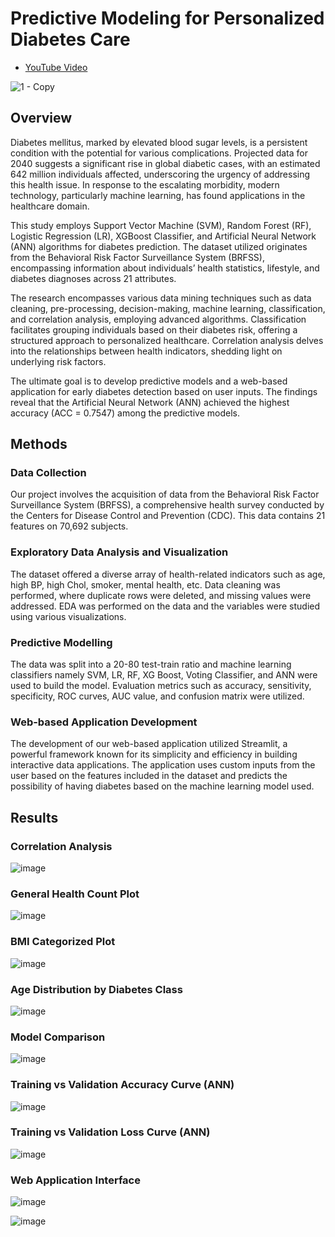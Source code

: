 
# Predictive Modeling for Personalized Diabetes Care 
- [YouTube Video](https://youtu.be/i_JkjmxSR0E)
  
![1 - Copy](https://github.com/vatsalparikh07/diabetes-web-app/assets/65659649/b85b5703-ddb1-4eaf-ae5f-523e39f4a625)

## Overview
Diabetes mellitus, marked by elevated blood sugar levels, is a persistent condition with the potential for various complications. Projected data for 2040 suggests a significant rise in global diabetic cases, with an estimated 642 million individuals affected, underscoring the urgency of addressing this health issue. In response to the escalating morbidity, modern technology, particularly machine learning, has found applications in the healthcare domain.

This study employs Support Vector Machine (SVM), Random Forest (RF), Logistic Regression (LR), XGBoost Classifier, and Artificial Neural Network (ANN) algorithms for diabetes prediction. The dataset utilized originates from the Behavioral Risk Factor Surveillance System (BRFSS), encompassing information about individuals’ health statistics, lifestyle, and diabetes diagnoses across 21 attributes.

The research encompasses various data mining techniques such as data cleaning, pre-processing, decision-making, machine learning, classification, and correlation analysis, employing advanced algorithms. Classification facilitates grouping individuals based on their diabetes risk, offering a structured approach to personalized healthcare. Correlation analysis delves into the relationships between health indicators, shedding light on underlying risk factors.

The ultimate goal is to develop predictive models and a web-based application for early diabetes detection based on user inputs. The findings reveal that the Artificial Neural Network (ANN) achieved the highest accuracy (ACC = 0.7547) among the predictive models.

## Methods

### Data Collection
Our project involves the acquisition of data from the Behavioral Risk Factor Surveillance System (BRFSS), a comprehensive health survey conducted by the Centers for Disease Control and Prevention (CDC). This data contains 21 features on 70,692 subjects.

### Exploratory Data Analysis and Visualization
The dataset offered a diverse array of health-related indicators such as age, high BP, high Chol, smoker, mental health, etc. Data cleaning was performed, where duplicate rows were deleted, and missing values were addressed. EDA was performed on the data and the variables were studied using various visualizations.

### Predictive Modelling
The data was split into a 20-80 test-train ratio and machine learning classifiers namely SVM, LR, RF, XG Boost, Voting Classifier, and ANN were used to build the model. Evaluation metrics such as accuracy, sensitivity, specificity, ROC curves, AUC value, and confusion matrix were utilized.

### Web-based Application Development
The development of our web-based application utilized Streamlit, a powerful framework known for its simplicity and efficiency in building interactive data applications. The application uses custom inputs from the user based on the features included in the dataset and predicts the possibility of having diabetes based on the machine learning model used.

## Results

### Correlation Analysis
![image](https://github.com/vatsalparikh07/diabetes-web-app/assets/65659649/529fde2f-4e0b-4bf1-932d-4549482ff233)

### General Health Count Plot
![image](https://github.com/vatsalparikh07/diabetes-web-app/assets/65659649/67870920-7a90-45b0-aac3-1ae6742a89ac)

### BMI Categorized Plot
![image](https://github.com/vatsalparikh07/diabetes-web-app/assets/65659649/e98c5e3b-fd0c-40a2-96ca-4811867ea5e8)

### Age Distribution by Diabetes Class
![image](https://github.com/vatsalparikh07/diabetes-web-app/assets/65659649/38473b08-afc0-4db8-8703-89b68727309f)

### Model Comparison
![image](https://github.com/vatsalparikh07/diabetes-web-app/assets/65659649/afb60b46-f636-4a5d-9312-d8af2ce09f71)

### Training vs Validation Accuracy Curve (ANN)
![image](https://github.com/vatsalparikh07/diabetes-web-app/assets/65659649/678dea27-1e50-46bc-a4fa-d0de8a04aabc)

### Training vs Validation Loss Curve (ANN)
![image](https://github.com/vatsalparikh07/diabetes-web-app/assets/65659649/36706aef-669b-4814-8cd2-abd48593dca2)

### Web Application Interface
![image](https://github.com/vatsalparikh07/diabetes-web-app/assets/65659649/d4fd9fee-084c-4584-a627-602ae0af7e41)

![image](https://github.com/vatsalparikh07/diabetes-web-app/assets/65659649/25af395f-7e51-42f7-adc9-c802e5217d45)
